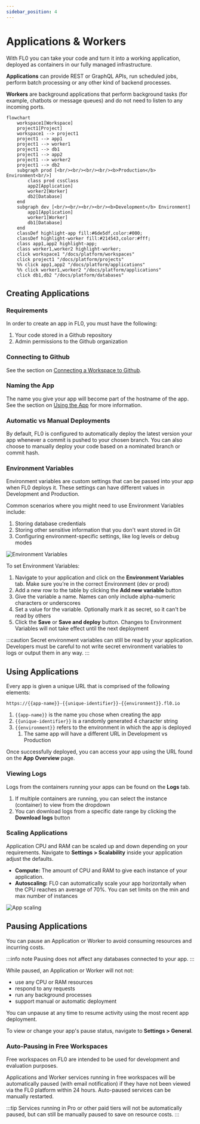 ```yaml
---
sidebar_position: 4
---
```


# Applications & Workers

With FL0 you can take your code and turn it into a working application, deployed as containers in our fully managed infrastructure.

**Applications** can provide REST or GraphQL APIs, run scheduled jobs, perform batch processing or any other kind of backend processes.

**Workers** are background applications that perform background tasks (for example, chatbots or message queues) and do not need to listen to any incoming ports.

```mermaid
flowchart
    workspace1[Workspace]
    project1[Project]
    workspace1 --> project1
    project1 --> app1
    project1 --> worker1
    project1 --> db1
    project1 --> app2
    project1 --> worker2
    project1 --> db2
    subgraph prod [<br/><br/><br/><br/><b>Production</b> Environment<br/>]
        class prod cssClass
        app2[Application]
        worker2[Worker]
        db2[Database]
    end
    subgraph dev [<br/><br/><br/><br/><b>Development</b> Environment]
        app1[Application]
        worker1[Worker]
        db1[Database]
    end
    classDef highlight-app fill:#6de5df,color:#000;
    classDef highlight-worker fill:#214543,color:#fff;
    class app1,app2 highlight-app;
    class worker1,worker2 highlight-worker;
    click workspace1 "/docs/platform/workspaces"
    click project1 "/docs/platform/projects"
    %% click app1,app2 "/docs/platform/applications"
    %% click worker1,worker2 "/docs/platform/applications"
    click db1,db2 "/docs/platform/databases"
```

## Creating Applications

### Requirements

In order to create an app in FL0, you must have the following:

1. Your code stored in a Github repository
2. Admin permissions to the Github organization

### Connecting to Github

See the section on [Connecting a Workspace to Github](/docs/platform/workspaces.md#connecting-a-workspace-to-github).

### Naming the App

The name you give your app will become part of the hostname of the app. See the section on [Using the App](#using-the-app) for more information.

### Automatic vs Manual Deployments

By default, FL0 is configured to automatically deploy the latest version your app whenever a commit is pushed to your chosen branch. You can also choose to manually deploy your code based on a nominated branch or commit hash.

### Environment Variables

Environment variables are custom settings that can be passed into your app when FL0 deploys it. These settings can have different values in Development and Production.

Common scenarios where you might need to use Environment Variables include:

1. Storing database credentials
2. Storing other sensitive information that you don't want stored in Git
3. Configuring environment-specific settings, like log levels or debug modes

![Environment Variables](./assets/environment-variables.png)

To set Environment Variables:

1. Navigate to your application and click on the **Environment Variables** tab. Make sure you're in the correct Environment (dev or prod)
2. Add a new row to the table by clicking the **Add new variable** button
3. Give the variable a name. Names can only include alpha-numeric characters or underscores
4. Set a value for the variable. Optionally mark it as secret, so it can't be read by others
5. Click the **Save** or **Save and deploy** button. Changes to Environment Variables will not take effect until the next deployment

:::caution
Secret environment variables can still be read by your application. Developers must be careful to not write secret environment variables to logs or output them in any way.
:::

## Using Applications

Every app is given a unique URL that is comprised of the following elements:

```
https://{{app-name}}-{{unique-identifier}}-{{environment}}.fl0.io
```

1. `{{app-name}}` is the name you chose when creating the app
2. `{{unique-identifier}}` is a randomly generated 4 character string
3. `{{environment}}` refers to the environment in which the app is deployed
   1. The same app will have a different URL in Development vs Production

Once successfully deployed, you can access your app using the URL found on the **App Overview** page.

### Viewing Logs

Logs from the containers running your apps can be found on the **Logs** tab.

1. If multiple containers are running, you can select the instance (container) to view from the dropdown
2. You can download logs from a specific date range by clicking the **Download logs** button

### Scaling Applications

Application CPU and RAM can be scaled up and down depending on your requirements.
Navigate to **Settings > Scalability** inside your application adjust the defaults.

- **Compute:** The amount of CPU and RAM to give each instance of your application.
- **Autoscaling:** FL0 can automatically scale your app horizontally when the CPU reaches an average of 70%. You can set limits on the min and max number of instances

![App scaling](./assets/app-scaling.png)

## Pausing Applications

You can pause an Application or Worker to avoid consuming resources and incurring costs.

:::info note
Pausing does not affect any databases connected to your app.
:::

While paused, an Application or Worker will not not:
 - use any CPU or RAM resources
 - respond to any requests
 - run any background processes
 - support manual or automatic deployment

You can unpause at any time to resume activity using the most recent app deployment.

To view or change your app's pause status, navigate to **Settings > General**.

### Auto-Pausing in Free Workspaces

Free workspaces on FL0 are intended to be used for development and evaluation purposes.

Applications and Worker services running in free workspaces will be automatically paused (with email notification) if they have not been viewed via the FL0 platform within 24 hours. Auto-paused services can be manually restarted.

:::tip
Services running in Pro or other paid tiers will not be automatically paused, but can still be manually paused to save on resource costs.
:::
